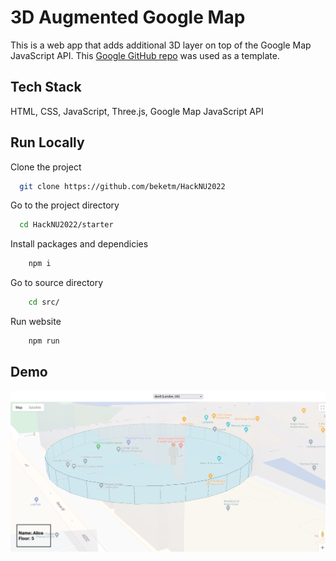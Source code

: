 
# 3D Augmented Google Map 

This is a web app that adds additional 3D layer on top of the Google Map JavaScript API. This [Google GitHub repo](https://github.com/googlecodelabs/maps-platform-101-webgl/) was used as a template.

## Tech Stack

HTML, CSS, JavaScript, Three.js, Google Map JavaScript API

## Run Locally

Clone the project

```bash
  git clone https://github.com/beketm/HackNU2022
```

Go to the project directory

```bash
  cd HackNU2022/starter
```

Install packages and dependicies

```bash
    npm i
```

Go to source directory

```bash
    cd src/
```

Run website 

```bash
    npm run
```


## Demo

![Alt Text](screenshot.png)